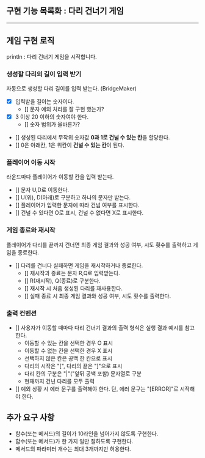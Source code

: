 ## 구현 기능 목록화 : 다리 건너기 게임

---

## 게임 구현 로직
println : 다리 건너기 게임을 시작합니다.

### 생성할 다리의 길이 입력 받기
자동으로 생성할 다리 길이를 입력 받는다. (BridgeMaker)

- [x] 입력받을 길이는 숫자이다.
  - [] 문자 예외 처리를 잘 구현 했는가?
- [x] 3 이상 20 이하의 숫자여야 한다.
  - [] 숫자 범위가 올바른가?
- [] 생성된 다리에서 무작위 숫자값 **0과 1로 건널 수 있는 칸**을 할당한다.
- [] 0은 아래칸, 1은 위칸이 **건널 수 있는 칸**이 된다.

### 플레이어 이동 시작
라운드마다 플레이어가 이동할 칸을 입력 받는다.

- [] 문자 U,D로 이동한다.
- [] U(위), D(아래)로 구분하고 하나의 문자만 받는다.
- [] 플레이어가 입력한 문자에 따라 건넘 여부를 표시한다.
- [] 건널 수 있다면 O로 표시, 건널 수 없다면 X로 표시한다.

### 게임 종료와 재시작
플레이어가 다리를 끝까지 건너면 최종 게임 결과와 성공 여부, 시도 횟수를 출력하고 게임을 종료한다.
 
- [] 다리를 건너다 실패하면 게임을 재시작하거나 종료한다.
  - [] 재시작과 종료는 문자 R,Q로 입력받는다.
  - [] R(재시작), Q(종료)로 구분한다.
  - [] 재시작 시 처음 생성된 다리를 재사용한다.
  - [] 실패 종료 시 최종 게임 결과와 성공 여부, 시도 횟수를 출력한다.

### 출력 컨벤션
- [] 사용자가 이동할 때마다 다리 건너기 결과의 출력 형식은 실행 결과 예시를 참고한다.
  - 이동할 수 있는 칸을 선택한 경우 O 표시
  - 이동할 수 없는 칸을 선택한 경우 X 표시
  - 선택하지 않은 칸은 공백 한 칸으로 표시
  - 다리의 시작은 "[", 다리의 끝은 "]"으로 표시
  - 다리 칸의 구분은 "|"("앞뒤 공백 포함) 문자열로 구분
  - 현재까지 건넌 다리를 모두 출력
- [] 예외 상황 시 에러 문구를 출력해야 한다. 단, 에러 문구는 "[ERROR]"로 시작해야 한다.

## 추가 요구 사항
- 함수(또는 메서드)의 길이가 10라인을 넘어가지 않도록 구현한다.
- 함수(또는 메서드)가 한 가지 일만 잘하도록 구현한다.
- 메서드의 파라미터 개수는 최대 3개까지만 허용한다.